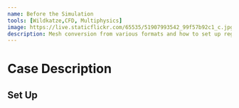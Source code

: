 ```yaml
---
name: Before the Simulation
tools: [Wildkatze,CFD, Multiphysics]
image: https://live.staticflickr.com/65535/51907993542_99f57b92c1_c.jpg
description: Mesh conversion from various formats and how to set up regions and boundaries
---
```


# Case Description
 

## Set Up

 

 
